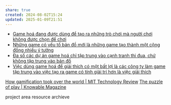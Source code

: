 ```yaml
---
share: true
created: 2024-08-02T15:24
updated: 2025-01-09T21:51
---
```

- [Game hoá đang được dùng để tạo ra những trò chơi mà người chơi không được chọn để chơi](../Kinh%20t%E1%BA%BF.%20T%C3%A2m%20l%C3%BD%20h%E1%BB%8Dc%20qu%E1%BA%A3n%20l%C3%BD%20v%C3%A0%20lao%20%C4%91%E1%BB%99ng/T%C3%A2m%20l%C3%BD%20h%E1%BB%8Dc%20qu%E1%BA%A3n%20l%C3%BD%20v%C3%A0%20lao%20%C4%91%E1%BB%99ng/Game%20ho%C3%A1/Game%20ho%C3%A1%20%C4%91ang%20%C4%91%C6%B0%E1%BB%A3c%20d%C3%B9ng%20%C4%91%E1%BB%83%20t%E1%BA%A1o%20ra%20nh%E1%BB%AFng%20tr%C3%B2%20ch%C6%A1i%20m%C3%A0%20ng%C6%B0%E1%BB%9Di%20ch%C6%A1i%20kh%C3%B4ng%20%C4%91%C6%B0%E1%BB%A3c%20ch%E1%BB%8Dn%20%C4%91%E1%BB%83%20ch%C6%A1i.md)
- [Những game có yếu tố bản đồ mới là những game tạo thành một cộng đồng nhiều ý tưởng](../Kinh%20t%E1%BA%BF.%20T%C3%A2m%20l%C3%BD%20h%E1%BB%8Dc%20qu%E1%BA%A3n%20l%C3%BD%20v%C3%A0%20lao%20%C4%91%E1%BB%99ng/T%C3%A2m%20l%C3%BD%20h%E1%BB%8Dc%20qu%E1%BA%A3n%20l%C3%BD%20v%C3%A0%20lao%20%C4%91%E1%BB%99ng/Game%20ho%C3%A1/Nh%E1%BB%AFng%20game%20c%C3%B3%20y%E1%BA%BFu%20t%E1%BB%91%20b%E1%BA%A3n%20%C4%91%E1%BB%93%20m%E1%BB%9Bi%20l%C3%A0%20nh%E1%BB%AFng%20game%20t%E1%BA%A1o%20th%C3%A0nh%20m%E1%BB%99t%20c%E1%BB%99ng%20%C4%91%E1%BB%93ng%20nhi%E1%BB%81u%20%C3%BD%20t%C6%B0%E1%BB%9Fng.md)
- [Đa số các dự án game hoá chỉ tập trung vào cạnh tranh thi đua, chứ không tập trung vào bản đồ](../Kinh%20t%E1%BA%BF.%20T%C3%A2m%20l%C3%BD%20h%E1%BB%8Dc%20qu%E1%BA%A3n%20l%C3%BD%20v%C3%A0%20lao%20%C4%91%E1%BB%99ng/T%C3%A2m%20l%C3%BD%20h%E1%BB%8Dc%20qu%E1%BA%A3n%20l%C3%BD%20v%C3%A0%20lao%20%C4%91%E1%BB%99ng/Game%20ho%C3%A1/%C4%90a%20s%E1%BB%91%20c%C3%A1c%20d%E1%BB%B1%20%C3%A1n%20game%20ho%C3%A1%20ch%E1%BB%89%20t%E1%BA%ADp%20trung%20v%C3%A0o%20c%E1%BA%A1nh%20tranh%20thi%20%C4%91ua,%20ch%E1%BB%A9%20kh%C3%B4ng%20t%E1%BA%ADp%20trung%20v%C3%A0o%20b%E1%BA%A3n%20%C4%91%E1%BB%93.md)
- [Việc dùng game hoá để giải thích có một bất lợi là các công ty làm game tập trung vào việc tạo ra game có tính giải trí hơn là việc giải thích](../Ngh%C4%A9%20v%E1%BB%81%20vi%E1%BB%87c%20ngh%C4%A9/M%C3%B4i%20tr%C6%B0%E1%BB%9Dng%20ngh%C4%A9,%20nh%E1%BA%ADn%20th%E1%BB%A9c%20t%C4%83ng%20c%C6%B0%E1%BB%9Dng/Vi%E1%BB%87c%20d%C3%B9ng%20game%20ho%C3%A1%20%C4%91%E1%BB%83%20gi%E1%BA%A3i%20th%C3%ADch%20c%C3%B3%20m%E1%BB%99t%20b%E1%BA%A5t%20l%E1%BB%A3i%20l%C3%A0%20c%C3%A1c%20c%C3%B4ng%20ty%20l%C3%A0m%20game%20t%E1%BA%ADp%20trung%20v%C3%A0o%20vi%E1%BB%87c%20t%E1%BA%A1o%20ra%20game%20c%C3%B3%20t%C3%ADnh%20gi%E1%BA%A3i%20tr%C3%AD%20h%C6%A1n%20l%C3%A0%20vi%E1%BB%87c%20gi%E1%BA%A3i%20th%C3%ADch.md)

[How gamification took over the world \| MIT Technology Review](https://www.technologyreview.com/2024/06/13/1093375/gamification-behaviorism-npcs-video-games)
[The puzzle of play \| Knowable Magazine](https://knowablemagazine.org/content/article/mind/2021/why-animals-play)

project
area 
resource 
archieve 